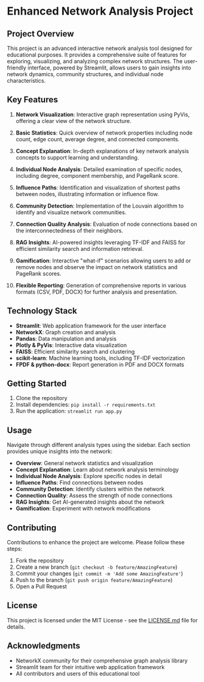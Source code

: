 # Enhanced Network Analysis Project

## Project Overview

This project is an advanced interactive network analysis tool designed for educational purposes. It provides a comprehensive suite of features for exploring, visualizing, and analyzing complex network structures. The user-friendly interface, powered by Streamlit, allows users to gain insights into network dynamics, community structures, and individual node characteristics.

## Key Features

1. **Network Visualization**: Interactive graph representation using PyVis, offering a clear view of the network structure.

2. **Basic Statistics**: Quick overview of network properties including node count, edge count, average degree, and connected components.

3. **Concept Explanation**: In-depth explanations of key network analysis concepts to support learning and understanding.

4. **Individual Node Analysis**: Detailed examination of specific nodes, including degree, component membership, and PageRank score.

5. **Influence Paths**: Identification and visualization of shortest paths between nodes, illustrating information or influence flow.

6. **Community Detection**: Implementation of the Louvain algorithm to identify and visualize network communities.

7. **Connection Quality Analysis**: Evaluation of node connections based on the interconnectedness of their neighbors.

8. **RAG Insights**: AI-powered insights leveraging TF-IDF and FAISS for efficient similarity search and information retrieval.

9. **Gamification**: Interactive "what-if" scenarios allowing users to add or remove nodes and observe the impact on network statistics and PageRank scores.

10. **Flexible Reporting**: Generation of comprehensive reports in various formats (CSV, PDF, DOCX) for further analysis and presentation.

## Technology Stack

- **Streamlit**: Web application framework for the user interface
- **NetworkX**: Graph creation and analysis
- **Pandas**: Data manipulation and analysis
- **Plotly & PyVis**: Interactive data visualization
- **FAISS**: Efficient similarity search and clustering
- **scikit-learn**: Machine learning tools, including TF-IDF vectorization
- **FPDF & python-docx**: Report generation in PDF and DOCX formats

## Getting Started

1. Clone the repository
2. Install dependencies: `pip install -r requirements.txt`
3. Run the application: `streamlit run app.py`

## Usage

Navigate through different analysis types using the sidebar. Each section provides unique insights into the network:

- **Overview**: General network statistics and visualization
- **Concept Explanation**: Learn about network analysis terminology
- **Individual Node Analysis**: Explore specific nodes in detail
- **Influence Paths**: Find connections between nodes
- **Community Detection**: Identify clusters within the network
- **Connection Quality**: Assess the strength of node connections
- **RAG Insights**: Get AI-generated insights about the network
- **Gamification**: Experiment with network modifications

## Contributing

Contributions to enhance the project are welcome. Please follow these steps:

1. Fork the repository
2. Create a new branch (`git checkout -b feature/AmazingFeature`)
3. Commit your changes (`git commit -m 'Add some AmazingFeature'`)
4. Push to the branch (`git push origin feature/AmazingFeature`)
5. Open a Pull Request

## License

This project is licensed under the MIT License - see the [LICENSE.md](LICENSE.md) file for details.

## Acknowledgments

- NetworkX community for their comprehensive graph analysis library
- Streamlit team for their intuitive web application framework
- All contributors and users of this educational tool

